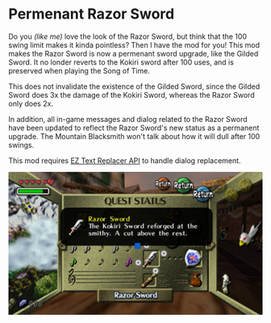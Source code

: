 # Permenant Razor Sword

Do you *(like me)* love the look of the Razor Sword, but think that the 100 swing limit makes it kinda pointless? Then I have the mod for you! This mod makes the Razor Sword is now a permenant sword upgrade, like the Gilded Sword. It no londer reverts to the Kokiri sword after 100 uses, and is preserved when playing the Song of Time.

This does not invalidate the existence of the Gilded Sword, since the Gilded Sword does 3x the damage of the Kokiri Sword, whereas the Razor Sword only does 2x.

In addition, all in-game messages and dialog related to the Razor Sword have been updated to reflect the Razor Sword's new status as a permanent upgrade. The Mountain Blacksmith won't talk about how it will dull after 100 swings.

This mod requires [EZ Text Replacer API](https://thunderstore.io/c/zelda-64-recompiled/p/LT_Schmiddy/EZ_Text_Replacer_API/) to handle dialog replacement.

![Item Description Image](https://raw.githubusercontent.com/LT-Schmiddy/mm-permanent-razor-sword-mod/refs/heads/main/page_assets/Razor_Sword_Item_Description.png)
